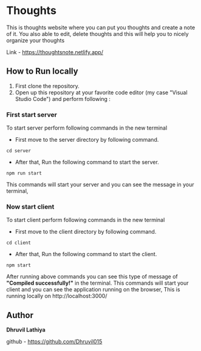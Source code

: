 # Thoughts
This is thoughts website where you can put you thoughts and create a note of it.
You also able to edit, delete thoughts and this will help you to nicely organize your thoughts

Link - https://thoughtsnote.netlify.app/


## How to Run locally
1. First clone the repository.
2. Open up this repository at your favorite code editor (my case "Visual Studio Code") and perform following :

### First start server
To start server perform following commands in the new terminal

- First move to the server directory by following command.
```
cd server
```
- After that, Run the following command to start the server.
```
npm run start
```

This commands will start your server and you can see the message in your terminal,

### Now start client
To start client perform following commands in the new terminal

- First move to the client directory by following command.
```
cd client
```
- After that, Run the following command to start the client.
```
npm start
```

  After running above commands you can see this type of message of **"Compiled successfully!"** in the terminal.
This commands will start your client and you can see the application running on the browser,
This is running locally on http://localhost:3000/


## Author
**Dhruvil Lathiya**

github - https://github.com/Dhruvil015


